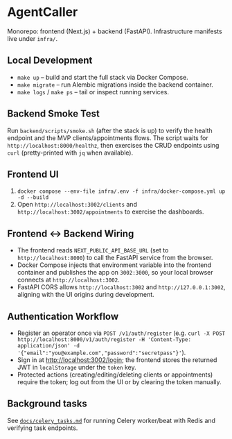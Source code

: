 # AgentCaller
Monorepo: frontend (Next.js) + backend (FastAPI). Infrastructure manifests live under `infra/`.

## Local Development

- `make up` – build and start the full stack via Docker Compose.
- `make migrate` – run Alembic migrations inside the backend container.
- `make logs` / `make ps` – tail or inspect running services.

## Backend Smoke Test

Run `backend/scripts/smoke.sh` (after the stack is up) to verify the health endpoint and the MVP clients/appointments flows. The script waits for `http://localhost:8000/healthz`, then exercises the CRUD endpoints using `curl` (pretty-printed with `jq` when available).

## Frontend UI

1. `docker compose --env-file infra/.env -f infra/docker-compose.yml up -d --build`
2. Open `http://localhost:3002/clients` and `http://localhost:3002/appointments` to exercise the dashboards.

## Frontend ↔ Backend Wiring

- The frontend reads `NEXT_PUBLIC_API_BASE_URL` (set to `http://localhost:8000`) to call the FastAPI service from the browser.
- Docker Compose injects that environment variable into the frontend container and publishes the app on `3002:3000`, so your local browser connects at `http://localhost:3002`.
- FastAPI CORS allows `http://localhost:3002` and `http://127.0.0.1:3002`, aligning with the UI origins during development.

## Authentication Workflow

- Register an operator once via `POST /v1/auth/register` (e.g. `curl -X POST http://localhost:8000/v1/auth/register -H 'Content-Type: application/json' -d '{"email":"you@example.com","password":"secretpass"}'`).
- Sign in at <http://localhost:3002/login>; the frontend stores the returned JWT in `localStorage` under the `token` key.
- Protected actions (creating/editing/deleting clients or appointments) require the token; log out from the UI or by clearing the token manually.

## Background tasks

See [`docs/celery_tasks.md`](docs/celery_tasks.md) for running Celery worker/beat with Redis and verifying task endpoints.

